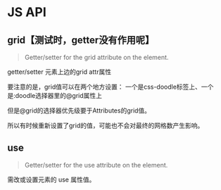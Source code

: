 # JS API

## grid【测试时，getter没有作用呢】
> Getter/setter for the grid attribute on the element.

getter/setter 元素上边的grid attr属性

要注意的是，grid值可以在两个地方设置：
一个是css-doodle标签上、一个是:doodle选择器里的@grid属性上

但是@grid的选择器优先级要于Attributes的grid值。

所以有时候重新设置了grid的值，可能也不会对最终的网格数产生影响。

## use
> Getter/setter for the use attribute on the element.

需改或设置元素的 use 属性值。
